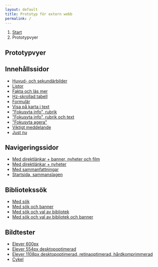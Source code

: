 ```yaml
---
layout: default
title: Prototyp för extern webb
permalink: /
---
```


<nav class="breadcrumbs">
  <ol>
    <li><a href="{{ site.baseurl }}/">Start</a></li>
    <li>Prototypvyer</li>
  </ol>
</nav>

<section class="body-copy toc">
  <h1>Prototypvyer</h1>
  <h2>Innehållssidor</h2>
  <nav>
    <ul>
      <li><a href="{{ site.baseurl }}/body-copy-2/">Huvud- och sekundärbilder</a></li>
      <li><a href="{{ site.baseurl }}/body-copy-1/">Listor</a></li>
      <li><a href="{{ site.baseurl }}/body-copy-9/">Fakta och läs mer</a></li>
      <li><a href="{{ site.baseurl }}/body-copy-3/">Hz-skrollad tabell</a></li>
      <li><a href="{{ site.baseurl }}/body-copy-4/">Formulär</a></li>
      <li><a href="{{ site.baseurl }}/body-copy-8/">Visa på karta i text</a></li>
      <li><a href="{{ site.baseurl }}/body-copy-12/">"Fokusyta info", rubrik</a></li>
      <li><a href="{{ site.baseurl }}/body-copy-13/">"Fokusyta info", rubrik och text</a></li>
      <li><a href="{{ site.baseurl }}/body-copy-11/">"Fokusyta agera"</a></li>
      <li><a href="{{ site.baseurl }}/body-copy-15/">Viktigt meddelande</a></li>
      <li><a href="{{ site.baseurl }}/body-copy-16/">Just nu</a></li>
    </ul>
  </nav>
  <h2>Navigeringssidor</h2>
  <nav>
    <ul>
      <li><a href="{{ site.baseurl }}/nav-page-2/">Med direktlänkar + banner, nyheter och film</a></li>
      <li><a href="{{ site.baseurl }}/nav-page-1/">Med direktlänkar + nyheter</a></li>
      <li><a href="{{ site.baseurl }}/nav-page-3/">Med sammanfattningar</a></li>
      <li><a href="{{ site.baseurl }}/start-page-2/">Startsida, sammanslagen</a></li>
    </ul>
  </nav>
  <h2>Bibliotekssök</h2>
  <nav>
    <ul>
      <li><a href="{{ site.baseurl }}/nav-page-library-1/">Med sök</a></li>
      <li><a href="{{ site.baseurl }}/nav-page-library-2/">Med sök och banner</a></li>
      <li><a href="{{ site.baseurl }}/nav-page-library-3/">Med sök och val av bibliotek</a></li>
      <li><a href="{{ site.baseurl }}/nav-page-library-4/">Med sök och val av bibliotek och banner</a></li>
    </ul>
  </nav>
  <h2>Bildtester</h2>
  <nav>
    <ul>
      <li><a href="{{ site.baseurl }}/images-1/">Elever 600px</a></li>
      <li><a href="{{ site.baseurl }}/images-2/">Elever 554px desktopoptimerad</a></li>
      <li><a href="{{ site.baseurl }}/images-3/">Elever 1108px desktopoptimerad, retinaoptimerad, hårdkomprimmerad</a></li>
      <li><a href="{{ site.baseurl }}/images-4/">Cykel</a></li>
    </ul>
  </nav>
</section>
